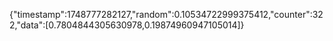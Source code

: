 {"timestamp":1748777282127,"random":0.10534722999375412,"counter":322,"data":[0.7804844305630978,0.19874960947105014]}
